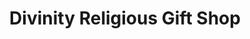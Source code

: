 ---
title: "Divinity Religious Gift Shop"
url: /jefferson-city/divinity-religious-gift-shop/
shop: gift
---